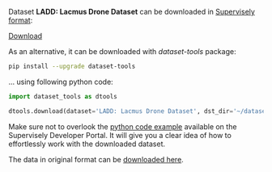 Dataset **LADD: Lacmus Drone Dataset** can be downloaded in [Supervisely format](https://developer.supervisely.com/api-references/supervisely-annotation-json-format):

 [Download](https://assets.supervisely.com/remote/eyJsaW5rIjogImZzOi8vYXNzZXRzLzI0NzNfTEFERDogTGFjbXVzIERyb25lIERhdGFzZXQvbGFkZDotbGFjbXVzLWRyb25lLWRhdGFzZXQtRGF0YXNldE5pbmphLnRhciIsICJzaWciOiAiVEN5anZlU2p4ZzQvVFFxNXBaREJSNStJQmVlRm9GVktheVJwYXI3UlJoND0ifQ==)

As an alternative, it can be downloaded with *dataset-tools* package:
``` bash
pip install --upgrade dataset-tools
```

... using following python code:
``` python
import dataset_tools as dtools

dtools.download(dataset='LADD: Lacmus Drone Dataset', dst_dir='~/dataset-ninja/')
```
Make sure not to overlook the [python code example](https://developer.supervisely.com/getting-started/python-sdk-tutorials/iterate-over-a-local-project) available on the Supervisely Developer Portal. It will give you a clear idea of how to effortlessly work with the downloaded dataset.

The data in original format can be [downloaded here](https://www.kaggle.com/datasets/mersico/lacmus-drone-dataset-ladd-v40/download?datasetVersionNumber=3).